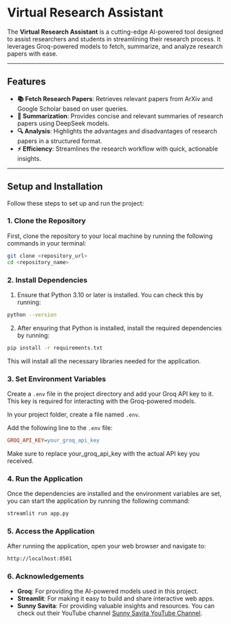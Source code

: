 # Virtual Research Assistant

The **Virtual Research Assistant** is a cutting-edge AI-powered tool designed to assist researchers and students in streamlining their research process. It leverages Groq-powered models to fetch, summarize, and analyze research papers with ease.

---

## Features

- **📚 Fetch Research Papers**: Retrieves relevant papers from ArXiv and Google Scholar based on user queries.
- **📝 Summarization**: Provides concise and relevant summaries of research papers using DeepSeek models.
- **🔍 Analysis**: Highlights the advantages and disadvantages of research papers in a structured format.
- **⚡ Efficiency**: Streamlines the research workflow with quick, actionable insights.

---

## Setup and Installation

Follow these steps to set up and run the project:

### 1. Clone the Repository
First, clone the repository to your local machine by running the following commands in your terminal:

```bash
git clone <repository_url>
cd <repository_name>
```

### 2. Install Dependencies
1. Ensure that Python 3.10 or later is installed. You can check this by running:
```bash
python --version
```
2. After ensuring that Python is installed, install the required dependencies by running:
```bash
pip install -r requirements.txt
```
This will install all the necessary libraries needed for the application.

### 3. Set Environment Variables
Create a `.env` file in the project directory and add your Groq API key to it. This key is required for interacting with the Groq-powered models.

In your project folder, create a file named `.env`.

Add the following line to the `.env` file:

```ini
GROQ_API_KEY=your_groq_api_key
```
Make sure to replace your_groq_api_key with the actual API key you received.

### 4. Run the Application
Once the dependencies are installed and the environment variables are set, you can start the application by running the following command:

```bash
streamlit run app.py
```

### 5. Access the Application
After running the application, open your web browser and navigate to:

```bash
http://localhost:8501
```

### 6. Acknowledgements
- **Groq**: For providing the AI-powered models used in this project.
- **Streamlit**: For making it easy to build and share interactive web apps.
- **Sunny Savita**: For providing valuable insights and resources. You can check out their YouTube channel [Sunny Savita YouTube Channel](https://www.youtube.com/channel/UCxyz123).
